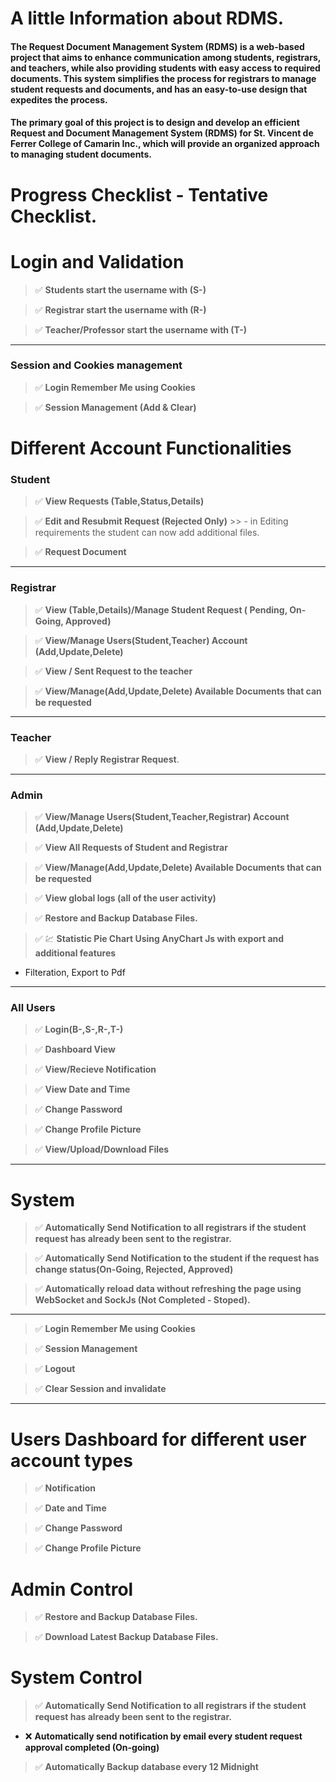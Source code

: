 # A little Information about RDMS.

#### The Request Document Management System (RDMS) is a web-based project that aims to enhance communication among students, registrars, and teachers, while also providing students with easy access to required documents. This system simplifies the process for registrars to manage student requests and documents, and has an easy-to-use design that expedites the process. 

 #### The primary goal of this project is to design and develop an efficient Request and Document Management System (RDMS) for St. Vincent de Ferrer College of Camarin Inc., which will provide an organized approach to managing student documents.

# Progress Checklist - Tentative Checklist.

# Login and Validation


> :white_check_mark: **Students start the username with (S-)**

> :white_check_mark: **Registrar start the username with (R-)**

> :white_check_mark: **Teacher/Professor start the username with (T-)**

---

### Session and Cookies management

> :white_check_mark: **Login Remember Me using Cookies**

> :white_check_mark: **Session Management (Add & Clear)**

# Different Account Functionalities

### Student

> :white_check_mark: **View Requests (Table,Status,Details)**

> :white_check_mark: **Edit and Resubmit Request (Rejected Only)**
    >> - in Editing requirements the student can now add additional files.

> :white_check_mark: **Request Document**

---

### Registrar

> :white_check_mark: **View (Table,Details)/Manage Student Request ( Pending, On-Going, Approved)**

> :white_check_mark: **View/Manage Users(Student,Teacher) Account (Add,Update,Delete)**

> :white_check_mark: **View / Sent Request to the teacher**

> :white_check_mark: **View/Manage(Add,Update,Delete) Available Documents that can be requested**

---

### Teacher

> :white_check_mark: **View / Reply Registrar Request**.

---

### Admin

> :white_check_mark: **View/Manage Users(Student,Teacher,Registrar) Account (Add,Update,Delete)**

> :white_check_mark: **View All Requests of Student and Registrar**

> :white_check_mark: **View/Manage(Add,Update,Delete) Available Documents that can be requested**

> :white_check_mark: **View global logs (all of the user activity)**

> :white_check_mark: **Restore and Backup Database Files.**

> :white_check_mark: :chart: **Statistic Pie Chart Using AnyChart Js with export and additional features**
- Filteration, Export to Pdf
---

### All Users

> :white_check_mark: **Login(B-,S-,R-,T-)**

> :white_check_mark: **Dashboard View**

> :white_check_mark: **View/Recieve Notification**

> :white_check_mark: **View Date and Time**

> :white_check_mark: **Change Password**

> :white_check_mark: **Change Profile Picture**

> :white_check_mark: **View/Upload/Download Files**

---

# System

> :white_check_mark: **Automatically Send Notification to all registrars if the student request has already been sent to the registrar.**

> :white_check_mark: **Automatically Send Notification to the student if the request has change status(On-Going, Rejected, Approved)**

> :white_check_mark: **Automatically reload data without refreshing the page using WebSocket and SockJs (Not Completed - Stoped).**

---

> :white_check_mark: **Login Remember Me using Cookies**

> :white_check_mark: **Session Management**

> :white_check_mark: **Logout**

> :white_check_mark: **Clear Session and invalidate**

---
# Users Dashboard for different user account types

> :white_check_mark: **Notification**

> :white_check_mark: **Date and Time**

> :white_check_mark: **Change Password**

> :white_check_mark: **Change Profile Picture**

# Admin Control

> :white_check_mark: **Restore and Backup Database Files.**

> :white_check_mark: **Download Latest Backup Database Files.**

# System Control

> :white_check_mark: **Automatically Send Notification to all registrars if the student request has already been sent to the registrar.**

- :x: **Automatically send notification by email every student request approval completed (On-going)**
> :white_check_mark: **Automatically Backup database every 12 Midnight**
